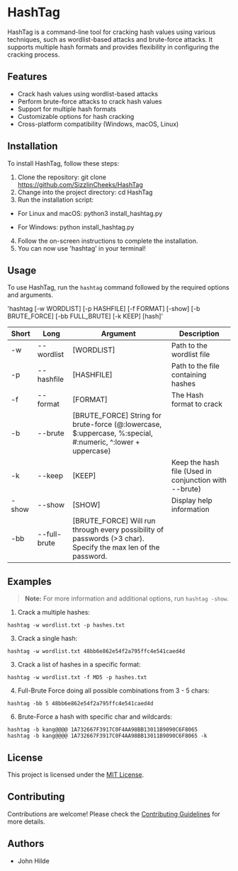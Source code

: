 # HashTag

HashTag is a command-line tool for cracking hash values using various techniques, such as wordlist-based attacks and brute-force attacks. It supports multiple hash formats and provides flexibility in configuring the cracking process.

## Features

- Crack hash values using wordlist-based attacks
- Perform brute-force attacks to crack hash values
- Support for multiple hash formats
- Customizable options for hash cracking
- Cross-platform compatibility (Windows, macOS, Linux)

## Installation

To install HashTag, follow these steps:

1. Clone the repository: git clone https://github.com/SizzlinCheeks/HashTag
2. Change into the project directory: cd HashTag
3. Run the installation script:

  - For Linux and macOS: python3 install_hashtag.py
   
  - For Windows: python install_hashtag.py

4. Follow the on-screen instructions to complete the installation.
5. You can now use 'hashtag' in your terminal!

## Usage

To use HashTag, run the `hashtag` command followed by the required options and arguments.

'hashtag [-w WORDLIST] [-p HASHFILE] [-f FORMAT] [-show] [-b BRUTE_FORCE] [-bb FULL_BRUTE] [-k KEEP] [hash]'

| Short | Long         | Argument    | Description                                                      
|-------|--------------|-------------|------------------------------------------------------------------
| -w    | --wordlist   | [WORDLIST]  | Path to the wordlist file                                        
| -p    | --hashfile   | [HASHFILE]  | Path to the file containing hashes                               
| -f    | --format     | [FORMAT]    | The Hash format to crack                                         
| -b    | --brute      | [BRUTE_FORCE] String for brute-force (@:lowercase, $:uppercase, %:special, #:numeric, ^:lower + uppercase) |
| -k    | --keep       | [KEEP]      | Keep the hash file (Used in conjunction with --brute)            
| -show | --show       | [SHOW]      | Display help information                                         
| -bb   | --full-brute | [BRUTE_FORCE] Will run through every possibility of passwords (>3 char). Specify the max len of the password.


## Examples

> **Note:** For more information and additional options, run `hashtag -show`.


1. Crack a multiple hashes:
 ```
hashtag -w wordlist.txt -p hashes.txt
 ```
3. Crack a single hash:
 ```  
hashtag -w wordlist.txt 48bb6e862e54f2a795ffc4e541caed4d
 ```
3. Crack a list of hashes in a specific format:
 ```
hashtag -w wordlist.txt -f MD5 -p hashes.txt
 ```
4. Full-Brute Force doing all possible combinations from 3 - 5 chars:
```
hashtag -bb 5 48bb6e862e54f2a795ffc4e541caed4d
```
6. Brute-Force a hash with specific char and wildcards:
```
hashtag -b kang@@@@ 1A732667F3917C0F4AA98BB13011B9090C6F8065
hashtag -b kang@@@@ 1A732667F3917C0F4AA98BB13011B9090C6F8065 -k
```

## License

This project is licensed under the [MIT License](LICENSE).

## Contributing

Contributions are welcome! Please check the [Contributing Guidelines](CONTRIBUTING.md) for more details.

## Authors

- John Hilde








